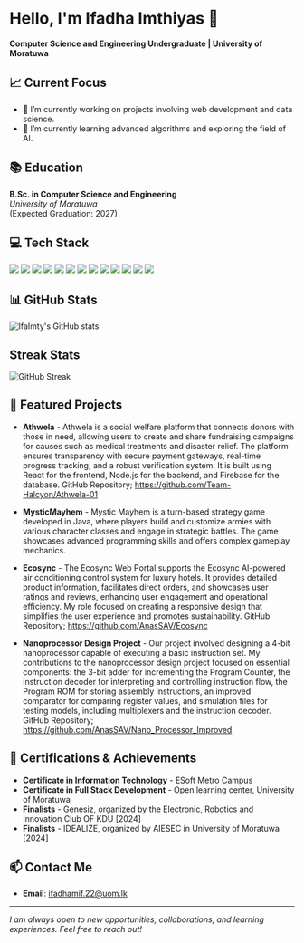 #  Hello, I'm Ifadha Imthiyas 👋

**Computer Science and Engineering Undergraduate | University of Moratuwa**


## 📈 Current Focus

- 🔭 I’m currently working on projects involving web development and data science.
- 🌱 I’m currently learning advanced algorithms and exploring the field of AI.


## 📚 Education

**B.Sc. in Computer Science and Engineering**  
*University of Moratuwa*  
(Expected Graduation: 2027)


## 💻 Tech Stack

![](https://img.shields.io/badge/Python-3776AB?style=for-the-badge&logo=python&logoColor=white)
![](https://img.shields.io/badge/C-00599C?style=for-the-badge&logo=c&logoColor=white)
![](https://img.shields.io/badge/C%2B%2B-00599C?style=for-the-badge&logo=c%2B%2B&logoColor=white)
![](https://img.shields.io/badge/CSS3-1572B6?style=for-the-badge&logo=css3&logoColor=white)
![](https://img.shields.io/badge/Docker-2496ED?style=for-the-badge&logo=docker&logoColor=white)
![](https://img.shields.io/badge/HTML5-E34F26?style=for-the-badge&logo=html5&logoColor=white)
![](https://img.shields.io/badge/Java-ED8B00?style=for-the-badge&logo=java&logoColor=white)
![](https://img.shields.io/badge/JavaScript-F7DF1E?style=for-the-badge&logo=javascript&logoColor=black)
![](https://img.shields.io/badge/MongoDB-47A248?style=for-the-badge&logo=mongodb&logoColor=white)
![](https://img.shields.io/badge/MySQL-4479A1?style=for-the-badge&logo=mysql&logoColor=white)
![](https://img.shields.io/badge/Node.js-43853D?style=for-the-badge&logo=node.js&logoColor=white)
![](https://img.shields.io/badge/React-20232A?style=for-the-badge&logo=react&logoColor=61DAFB)
![](https://img.shields.io/badge/Firebase-FFCA28?style=for-the-badge&logo=firebase&logoColor=white)


## 📊 GitHub Stats

![IfaImty's GitHub stats](https://github-profile-summary-cards.vercel.app/api/cards/stats?username=IfaImty&theme=radical)
<!--(https://github.com/vn7n24fzkq/github-profile-summary-cards)-->

## Streak Stats

![GitHub Streak](https://streak-stats.demolab.com/?user=IfaImty&theme=radical)<!--(https://git.io/streak-stats)-->

<!--
## Most Used Languages:

[![Top Langs](https://github-readme-stats.vercel.app/api/top-langs/?username=IfaImty&layout=compact&theme=radical)](https://github.com/anuraghazra/github-readme-stats)

--> 

## 🌟 Featured Projects

- **Athwela** - 
  Athwela is a social welfare platform that connects donors with those in need, allowing users to create and share fundraising campaigns for causes such as medical treatments and disaster relief. The platform ensures transparency with secure payment gateways, real-time progress tracking, and a robust verification system. It is built using React for the frontend, Node.js for the backend, and Firebase for the database. GitHub Repository;  https://github.com/Team-Halcyon/Athwela-01
  
- **MysticMayhem** -
  Mystic Mayhem is a turn-based strategy game developed in Java, where players build and customize armies with various character classes and engage in strategic battles. The game showcases advanced programming skills and offers complex gameplay mechanics.
  
- **Ecosync** -
  The Ecosync Web Portal supports the Ecosync AI-powered air conditioning control system for luxury hotels. It provides detailed product information, facilitates direct orders, and showcases user ratings and reviews, enhancing user engagement and operational efficiency. My role focused on creating a responsive design that simplifies the user experience and promotes sustainability. GitHub Repository;   https://github.com/AnasSAV/Ecosync
  
- **Nanoprocessor Design Project** -
  Our project involved designing a 4-bit nanoprocessor capable of executing a basic instruction set. My contributions to the nanoprocessor design project focused on essential components: the 3-bit adder for incrementing the Program Counter, the instruction decoder for interpreting and controlling instruction flow, the Program ROM for storing assembly instructions, an improved comparator for comparing register values, and simulation files for testing models, including multiplexers and the instruction decoder. GitHub Repository;  https://github.com/AnasSAV/Nano_Processor_Improved
  

## 📝 Certifications & Achievements

- **Certificate in Information Technology** - ESoft Metro Campus
- **Certificate in Full Stack Development** - Open learning center, University of Moratuwa
- **Finalists** - Genesiz, organized by the Electronic, Robotics and Innovation Club OF KDU [2024]
- **Finalists** - IDEALIZE, organized by AIESEC in University of Moratuwa [2024]

## 📫 Contact Me

- **Email**: ifadhamif.22@uom.lk
<!--
- **LinkedIn**: [linkedin.com/in/your-profile](https://www.linkedin.com/in/your-profile)
- **Website/Portfolio**: [yourwebsite.com](https://yourwebsite.com)
-->
---

*I am always open to new opportunities, collaborations, and learning experiences. Feel free to reach out!*

